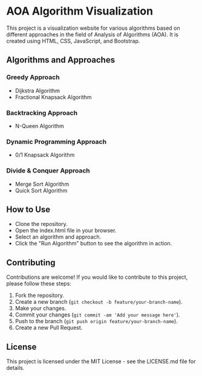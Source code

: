 # AOA Algorithm Visualization

This project is a visualization website for various algorithms based on different approaches in the field of Analysis of Algorithms (AOA). It is created using HTML, CSS, JavaScript, and Bootstrap.

## Algorithms and Approaches

### Greedy Approach
- Dijkstra Algorithm
- Fractional Knapsack Algorithm

### Backtracking Approach
- N-Queen Algorithm

### Dynamic Programming Approach
- 0/1 Knapsack Algorithm

### Divide & Conquer Approach
- Merge Sort Algorithm
- Quick Sort Algorithm

## How to Use
- Clone the repository.
- Open the index.html file in your browser.
- Select an algorithm and approach.
- Click the "Run Algorithm" button to see the algorithm in action.

## Contributing
Contributions are welcome! If you would like to contribute to this project, please follow these steps:
1. Fork the repository.
2. Create a new branch (`git checkout -b feature/your-branch-name`).
3. Make your changes.
4. Commit your changes (`git commit -am 'Add your message here'`).
5. Push to the branch (`git push origin feature/your-branch-name`).
6. Create a new Pull Request.

## License
This project is licensed under the MIT License - see the LICENSE.md file for details.
